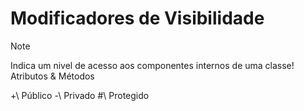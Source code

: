 # Modificadores de Visibilidade

> [!NOTE]
> Indica um nivel de acesso aos componentes internos de uma classe! Atributos & Métodos


+\ Público
-\ Privado
#\ Protegido